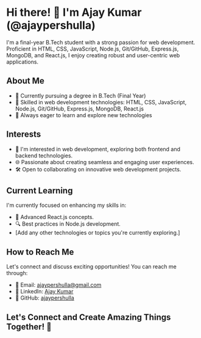 # Hi there! 👋 I'm Ajay Kumar (@ajaypershulla)

I'm a final-year B.Tech student with a strong passion for web development. Proficient in HTML, CSS, JavaScript, Node.js, Git/GitHub, Express.js, MongoDB, and React.js, I enjoy creating robust and user-centric web applications.

## About Me

- 💼 Currently pursuing a degree in B.Tech (Final Year)
- 🚀 Skilled in web development technologies: HTML, CSS, JavaScript, Node.js, Git/GitHub, Express.js, MongoDB, React.js
- 🌱 Always eager to learn and explore new technologies

## Interests

- 👀 I'm interested in web development, exploring both frontend and backend technologies.
- 🌐 Passionate about creating seamless and engaging user experiences.
- 🛠️ Open to collaborating on innovative web development projects.

## Current Learning

I'm currently focused on enhancing my skills in:

- 🚧 Advanced React.js concepts.
- 🔍 Best practices in Node.js development.
- [Add any other technologies or topics you're currently exploring.]

## How to Reach Me

Let's connect and discuss exciting opportunities! You can reach me through:

- 📧 Email: ajaypershulla@gmail.com
- 💼 LinkedIn: [Ajay Kumar](https://www.linkedin.com/in/ajaypershulla/)
- 🐙 GitHub: [ajaypershulla](https://github.com/ajaypershulla)

## Let's Connect and Create Amazing Things Together! 🚀
